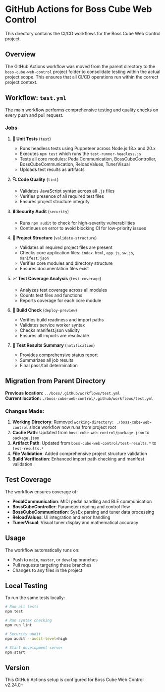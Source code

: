 # GitHub Actions for Boss Cube Web Control

This directory contains the CI/CD workflows for the Boss Cube Web Control project.

## Overview

The GitHub Actions workflow was moved from the parent directory to the `boss-cube-web-control` project folder to consolidate testing within the actual project scope. This ensures that all CI/CD operations run within the correct project context.

## Workflow: `test.yml`

The main workflow performs comprehensive testing and quality checks on every push and pull request.

### Jobs

1. **🔬 Unit Tests** (`test`)
   - Runs headless tests using Puppeteer across Node.js 18.x and 20.x
   - Executes `npm test` which runs the `test-runner-headless.js`
   - Tests all core modules: PedalCommunication, BossCubeController, BossCubeCommunication, ReloadValues, TunerVisual
   - Uploads test results as artifacts

2. **🔍 Code Quality** (`lint`)
   - Validates JavaScript syntax across all `.js` files
   - Verifies presence of all required test files
   - Ensures project structure integrity

3. **🔒 Security Audit** (`security`)
   - Runs `npm audit` to check for high-severity vulnerabilities
   - Continues on error to avoid blocking CI for low-priority issues

4. **📁 Project Structure** (`validate-structure`)
   - Validates all required project files are present
   - Checks core application files: `index.html`, `app.js`, `sw.js`, `manifest.json`
   - Verifies core modules and directory structure
   - Ensures documentation files exist

5. **📈 Test Coverage Analysis** (`test-coverage`)
   - Analyzes test coverage across all modules
   - Counts test files and functions
   - Reports coverage for each core module

6. **🚀 Build Check** (`deploy-preview`)
   - Verifies build readiness and import paths
   - Validates service worker syntax
   - Checks manifest.json validity
   - Ensures all imports are resolvable

7. **📢 Test Results Summary** (`notification`)
   - Provides comprehensive status report
   - Summarizes all job results
   - Final pass/fail determination

## Migration from Parent Directory

**Previous location:** `../boss/.github/workflows/test.yml`  
**Current location:** `./boss-cube-web-control/.github/workflows/test.yml`

### Changes Made:

1. **Working Directory**: Removed `working-directory: ./boss-cube-web-control` since workflow now runs from project root
2. **Cache Path**: Updated from `boss-cube-web-control/package.json` to `package.json`
3. **Artifact Path**: Updated from `boss-cube-web-control/test-results.*` to `test-results.*`
4. **File Validation**: Added comprehensive project structure validation
5. **Build Verification**: Enhanced import path checking and manifest validation

## Test Coverage

The workflow ensures coverage of:

- **PedalCommunication**: MIDI pedal handling and BLE communication
- **BossCubeController**: Parameter reading and control flow
- **BossCubeCommunication**: SysEx parsing and tuner data processing
- **ReloadValues**: UI integration and error handling
- **TunerVisual**: Visual tuner display and mathematical accuracy

## Usage

The workflow automatically runs on:
- Push to `main`, `master`, or `develop` branches
- Pull requests targeting these branches
- Changes to any files in the project

## Local Testing

To run the same tests locally:

```bash
# Run all tests
npm test

# Run syntax checking
npm run lint

# Security audit
npm audit --audit-level=high

# Start development server
npm start
```

## Version

This GitHub Actions setup is configured for Boss Cube Web Control v2.24.0+ 